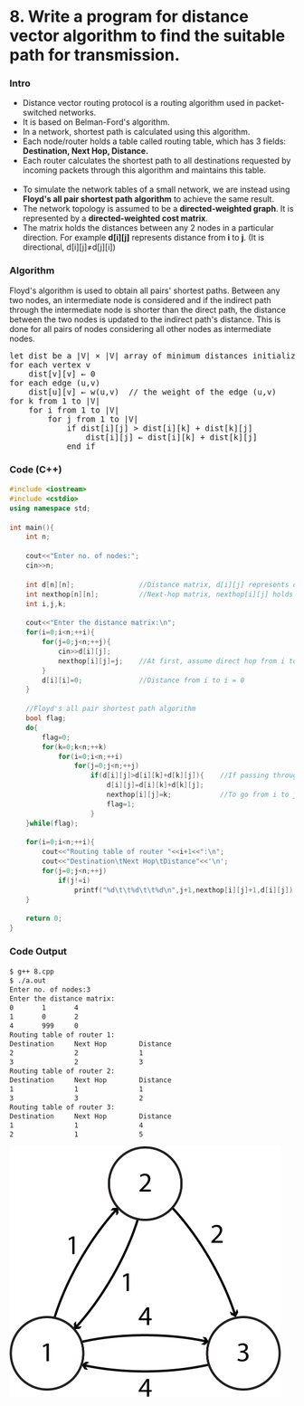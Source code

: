 # 8. Write a program for distance vector algorithm to find the suitable path for transmission.

### Intro
* Distance vector routing protocol is a routing algorithm used in packet-switched networks.
* It is based on Belman-Ford's algorithm.
* In a network, shortest path is calculated using this algorithm.
* Each node/router holds a table called routing table, which has 3 fields: **Destination, Next Hop, Distance.**
* Each router calculates the shortest path to all destinations requested by incoming packets through this algorithm and maintains this table.
<br><br>
* To simulate the network tables of a small network, we are instead using **Floyd's all pair shortest path algorithm** to achieve the same result.
* The network topology is assumed to be a **directed-weighted graph**. It is represented by a **directed-weighted cost matrix**.
* The matrix holds the distances between any 2 nodes in a particular direction. For example **d[i][j]** represents distance from **i** to **j**. (It is directional, d[i][j]≠d[j][i])

### Algorithm
Floyd's algorithm is used to obtain all pairs' shortest paths. Between any two nodes, an intermediate node is considered and if the indirect path through the intermediate node is shorter than the direct path, the distance between the two nodes is updated to the indirect path's distance. This is done for all pairs of nodes considering all other nodes as intermediate nodes.
<pre>
let dist be a |V| × |V| array of minimum distances initialized to ∞ (infinity)
for each vertex v
	dist[v][v] ← 0
for each edge (u,v)
	dist[u][v] ← w(u,v)  // the weight of the edge (u,v)
for k from 1 to |V|
	for i from 1 to |V|
		for j from 1 to |V|
			if dist[i][j] > dist[i][k] + dist[k][j]
				dist[i][j] ← dist[i][k] + dist[k][j]
			end if
</pre>
### Code (C++)
```c++
#include <iostream>
#include <cstdio>
using namespace std;

int main(){
	int n;

	cout<<"Enter no. of nodes:";
	cin>>n;

	int d[n][n];				//Distance matrix, d[i][j] represents distance between nodes i and j
	int nexthop[n][n];			//Next-hop matrix, nexthop[i][j] holds next hop between nodes i and j
	int i,j,k;

	cout<<"Enter the distance matrix:\n";
	for(i=0;i<n;++i){
		for(j=0;j<n;++j){
			cin>>d[i][j];
			nexthop[i][j]=j;	//At first, assume direct hop from i to j
		}
		d[i][i]=0;				//Distance from i to i = 0
	}

	//Floyd's all pair shortest path algorithm
	bool flag;
	do{
		flag=0;
		for(k=0;k<n;++k)
			for(i=0;i<n;++i)
				for(j=0;j<n;++j)
					if(d[i][j]>d[i][k]+d[k][j]){	//If passing through node k is shorter
						d[i][j]=d[i][k]+d[k][j];
						nexthop[i][j]=k;			//To go from i to j, go to node k first
						flag=1;
					}
	}while(flag);

	for(i=0;i<n;++i){
		cout<<"Routing table of router "<<i+1<<":\n";
		cout<<"Destination\tNext Hop\tDistance"<<'\n';
		for(j=0;j<n;++j)
			if(j!=i)
				printf("%d\t\t%d\t\t%d\n",j+1,nexthop[i][j]+1,d[i][j]);
	}

	return 0;
}
```

### Code Output
```
$ g++ 8.cpp
$ ./a.out
Enter no. of nodes:3
Enter the distance matrix:
0       1       4
1       0       2
4       999     0
Routing table of router 1:
Destination     Next Hop        Distance
2               2               1
3               2               3
Routing table of router 2:
Destination     Next Hop        Distance
1               1               1
3               3               2
Routing table of router 3:
Destination     Next Hop        Distance
1               1               4
2               1               5
```
<img src="../Images/8-1.png?raw=true" width="480px">